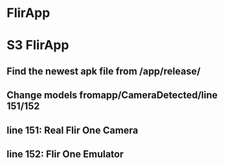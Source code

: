 # FlirApp
# S3 FlirApp
## Find the newest apk file from /app/release/

## Change models fromapp/CameraDetected/line 151/152
## line 151: Real Flir One Camera
## line 152: Flir One Emulator
